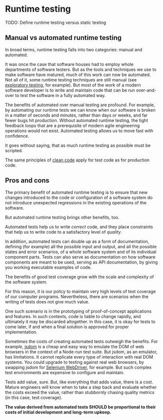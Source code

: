 # Runtime testing

TODO: Define runtime testing versus static testing

## Manual vs automated runtime testing

In broad terms, runtime testing falls into two categories: manual and automated.

It was once the case that software houses had to employ whole departments of software testers. But as the tools and techniques we use to make software have matured, much of this work can now be automated. Not all of it, some runtime testing techniques are still manual (see [exploratory testing](/standards/testing/runtime/exploratory), for example). But most of the work of a modern software developer is to write and maintain code that can be run over-and-over to test the software in a fully automated way.

The benefits of automated over manual testing are profound. For example, by automating our runtime tests we can know when our software is broken in a matter of seconds and minutes, rather than days or weeks, and far fewer bugs hit production. Without automated runtime testing, the tight feedback loops that are a prerequisite of modern agile engineering operations would not exist. Automated testing allows us to move fast with confidence.

It goes without saying, that as much runtime testing as possible must be scripted.

The same principles of [clean code](/standards/programming/principles/keep-it-simple) apply for test code as for production code.

## Pros and cons

The primary benefit of automated runtime testing is to ensure that new changes introduced to the code or configuration of a software system do not introduce unexpected regressions in the existing operations of the software.

But automated runtime testing brings other benefits, too.

Automated tests help us to write _correct_ code, and they place constraints that help us to write code to a satisfactory level of _quality_.

In addition, automated tests can double up as a form of documentation, defining (for example) all the possible input and output, and all the possible states and error scenarios, of a whole software system and of its individual component parts. Tests can also serve as documentation on how software components are meant to be used, serving as API documentation, by giving you working executable examples of code.

The benefits of good test coverage grow with the scale and complexity of the software system.

For this reason, it is our policy to maintain very high levels of test coverage of our computer programs. Nevertheless, there are scenarios when the writing of tests does not give much value.

One such scenario is in the prototyping of proof-of-concept applications and features. In such contexts, code is liable to change rapidly, and ultimately it may be discarded altogether. In this case, it is okay for tests to come later, if and when a final solution is approved for proper implementation.

Sometimes the costs of creating automated tests outweigh the benefits. For example, [jsdom](//github.com/jsdom/jsdom) is a cheap and easy way to emulate the DOM of web browsers in the context of a Node-run test suite. But jsdom, as an emulator, has limitations. It cannot replicate every type of interaction with real DOM systems. You could upgrade to testing against real web browsers, by swapping jsdom for [Selenium WebDriver](//www.selenium.dev/documentation/webdriver/), for example. But such complex test environments are expensive to configure and maintain.

Tests add value, sure. But, like everything that adds value, there is a cost. Mature engineers will know when to take a step back and evaluate whether the costs exceed the value, rather than stubbornly chasing quality metrics (in this case, test coverage).

**The value derived from automated tests SHOULD be proportional to their costs of initial development and long-term upkeep.**
